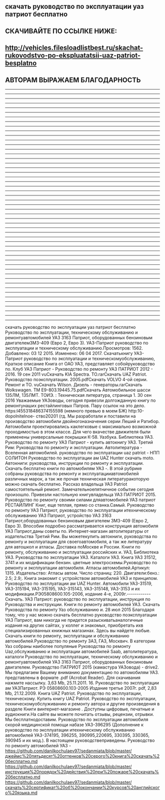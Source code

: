 скачать руководство по эксплуатации уаз патриот бесплатно
--------------------------------------------------
СКАЧИВАЙТЕ ПО ССЫЛКЕ НИЖЕ:
--------------------------------------------------
http://vehicles.filesloadlistbest.ru/skachat-rukovodstvo-po-ekspluatatsii-uaz-patriot-besplatno
--------------------------------------------------
АВТОРАМ ВЫРАЖАЕМ БЛАГОДАРНОСТЬ
--------------------------------------------------
--------------------------------------------------
--------------------------------------------------
--------------------------------------------------
--------------------------------------------------
--------------------------------------------------
--------------------------------------------------
--------------------------------------------------
--------------------------------------------------
--------------------------------------------------
--------------------------------------------------
--------------------------------------------------
--------------------------------------------------
--------------------------------------------------
--------------------------------------------------
--------------------------------------------------
--------------------------------------------------
--------------------------------------------------
--------------------------------------------------
--------------------------------------------------
--------------------------------------------------
--------------------------------------------------
--------------------------------------------------
--------------------------------------------------
--------------------------------------------------
--------------------------------------------------
--------------------------------------------------
--------------------------------------------------
--------------------------------------------------
--------------------------------------------------
--------------------------------------------------
--------------------------------------------------
--------------------------------------------------
--------------------------------------------------
--------------------------------------------------
--------------------------------------------------
--------------------------------------------------
--------------------------------------------------
--------------------------------------------------
--------------------------------------------------
--------------------------------------------------
--------------------------------------------------
--------------------------------------------------
--------------------------------------------------
--------------------------------------------------
--------------------------------------------------
--------------------------------------------------
--------------------------------------------------
--------------------------------------------------
--------------------------------------------------
--------------------------------------------------
--------------------------------------------------
скачать руководство по эксплуатации уаз патриот бесплатно Руководство по эксплуатации, техническому обслуживанию и ремонтуавтомобилей УАЗ 3163 Патриот, оборудованных бензиновым двигателемЗМЗ-409 (Евро 2, Евро 3). УАЗ-Патриот руководство по эксплуатации и техническому обслуживанию.Просмотров: 1562. Добавлено: 03 12 2015. Изменено: 06 04 2017. Скачатькнигу УАЗ-Патриот руководство по эксплуатации и техническомуобслуживанию, Краткое описание Книга от ОАО УАЗ, представляет собойруководство по. Клуб УАЗ Патриот - Руководство по ремонту УАЗ ПАТРИОТ 2012 - 2016. 19 сен 2011  vuСкачать KIA Spectra. ТО.rarСкачать UAZ Patriot. Руководство поэксплуатации. 2005.pdfСкачать VOLVO 4-ой серии. Ремонт и ТО. vuСкачать Wilson. Дизель - генераторы.rarСкачать Wolkswagen. TM E9-803.19445.75.pdfСкачать Автомобильное шасси 135ЛМ, 135ЛМТ. ТОИЭ. : Техническая литература, страница 1. 30 сен 2016  Уважаемые УАЗоводы, сегодня привезли долгожданную книгу по ремонтунаших рестайлинговых Патров. Пару ссылок на это дело. https:l455318486374155598 (немного превью в моем БЖ) http:10-dopolnitelnoe-  ство20201 (гд. Мы разработали и поставили на производство автомобили двойногоназначения серии Леший и Ратибор. Автомобили проектировались каклегковые с максимально возможной проходимостью в этом классе. Для чего вкачестве движителя были применены универсальные покрышки К-58. Уазбука. Библиотека УАЗ. Руководство по ремонту УАЗ Патриот - купить автокнигу УАЗ. Третий Рим: Руководства по ремонту и эксплуатации. Автолитература - Вселенная автомобилей. руководство по эксплуатации uaz patriot - НПП СОЛИТОН
Руководство по эксплуатации ам UAZ Hunter скачать  moto. Автокниги: руководства, инструкции по ремонту и эксплуатации. Скачать бесплатно книги по автомобилям УАЗ -. В этой рубрике собраны руководства по ремонту и эксплуатацииавтомобилей различных марок, а так же прочая техническая литературакоторую можно скачать бесплатно. Рассказ владельца УАЗ Patriot  самостоятельный ремонт. Замечательноепятничное событие сегодня произошло. Привезли настольную книгувладельца УАЗ ПАТРИОТ 2015. Руководство по ремонту своими силами дляавтомобилей УАЗ патриот РЕСТАЙЛИНГ Книг, еще теплая, прямо со станка.Самый. Руководство по ремонту УАЗ Патриот, руководство по эксплуатации итехническому обслуживанию УАЗ Патриот, устройство УАЗ 3163 Патриот,оборудованных бензиновым двигателем ЗМЗ-409 (Евро 2, Евро 3). Впособии подробно рассматривается конструкция автомобиля УАЗ Патриот,даны советы по. Интернет-магазин автолитературы от издательства Третий Рим. Вы можетекупить автокниги, руководства по ремонту и эксплуатации для своегоавтомобиля, а так же литературу для автошкол и атласы. Доставка поМоскве и России. Книги по ремонту, обслуживанию и эксплуатации российских и. УАЗ, Библиотека УАЗ. Руководства по эксплуатации УАЗ. Каталоги УАЗ. Книга УАЗ 31512, 3741 и их модификации бензин. цветные электросхемы.Руководство по ремонту и эксплуатации автомобиля. Атласы автомобилей.Артикул: 1315. Издательство: Атласы автом. Число страниц: 220. Двигатели:бенз.: 2.5; 2.9;. Книга знакомит с устройством автомобилей УАЗ и принципом. Руководство по эксплуатации ам UAZ Hunter. Автомобили УАЗ-31519, УАЗ-315194, УАЗ-315195, УАЗ-315143, УАЗ-315148, УАЗ-3153 и их модификации.РЭ05808600.105-2006, издание 4-е, 2009г.------------Скачать. УАЗ Патриот: руководство по эксплуатации, инструкция по
Руководства и инструкции. Книги по ремонту автомобилей УАЗ. Скачать Руководства по ремонту Уаз обслуживанию и. 28 июл 2015  Благодаря тому, что у нас можно скачать бесплатно руководство поэксплуатации УАЗ Патриот, вам никогда не придется разыскиватьаналогичные издания на других сайтах, у коллег и знакомых, приобретать ихв специализированных книжных магазинах. Здесь вы найдете любые. Скачать книги по ремонту, эксплуатации и обслуживанию автомобилей.Руководство по ремонту ЗАЗ, ГАЗ, Москвич. В категории Уаз собраны наиболее популяные Руководства по ремонту Uaz,обслуживанию и эксплуатации автомобилей Saab, автолитература, каталоги Руководство по эксплуатации, техническому обслуживанию и ремонтуавтомобилей УАЗ 3163 Патриот, оборудованных бензиновым двигателем. Руководство ПАТРИОТ 2015 (камастура УАЗовода) - drive2. Мы предлагаем Вашему вниманию документацию по автомобилям УАЗ. представлены в формате .pdf (Acrobat Reader). Для скачивания нажмите нассылку.  3,63 Mb, 25.11.2011. 16. Руководство по эксплуатации ам УАЗПатриот. РЭ 05808600.103-2005 Издание третье 2007г. pdf, 2,83 Mb, 21.12.2009. Книга UAZ Patriot. Руководство по эксплуатации, техническому. Купить книгу UAZ Patriot. Руководство по эксплуатации, техническомуобслуживанию и ремонту автора и другие произведения в разделе Книги винтернет-магазине . Доступны цифровые, печатные и аудиокниги.На сайте вы можете почитать отзывы, рецензии, отрывки. Мы бесплатнодоставим. Руководство по эксплуатации автомобиля скорой медицинской помощи набазе УАЗ-396295 (Дополнение к руководство по эксплуатации итехническому обслуживанию автомобилей УАЗ-374195, 396255, 390995,220695, 330395, 330365, 390945 и их мод.). В настоящем руководствеприведены. Руководство по ремонту автомобилей УАЗ -
https://github.com/danilkochulaev97/sedanmiata/blob/master/джеймс%20пятьдесят%20оттенков%20серого%20книга%20скачать%20бесплатно.md
https://github.com/danilkochulaev97/sedanmiata/blob/master/инструкция%20порядок%20действия%20при%20пожаре%20скачать%20бесплатно.md
https://github.com/danilkochulaev97/sedanmiata/blob/master/скачать%20сертификат%20об%20окончании%20курсов%20английского%20языка.md